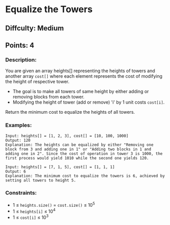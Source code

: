 # Equalize the Towers
## Diffculty: Medium
## Points: 4
### Description:
You are given an array heights[] representing the heights of towers and another array `cost[]` where each element represents the cost of modifying the height of respective tower.
- The goal is to make all towers of same height by either adding or removing blocks from each tower.
- Modifying the height of tower (add or remove) 'i' by 1 unit costs `cost[i]`.

Return the minimum cost to equalize the heights of all towers.

### Examples:
```
Input: heights[] = [1, 2, 3], cost[] = [10, 100, 1000]
Output: 120
Explanation: The heights can be equalized by either "Removing one block from 3 and adding one in 1" or "Adding two blocks in 1 and adding one in 2". Since the cost of operation in tower 3 is 1000, the first process would yield 1010 while the second one yields 120.
```
```
Input: heights[] = [7, 1, 5], cost[] = [1, 1, 1]
Output: 6
Explanation: The minimum cost to equalize the towers is 6, achieved by setting all towers to height 5.
```
### Constraints:
- 1 ≤ `heights.size()` = `cost.size()` ≤ 10<sup>5</sup>
- 1 ≤ `heights[i]` ≤ 10<sup>4</sup>
- 1 ≤ `cost[i]` ≤ 10<sup>3</sup>